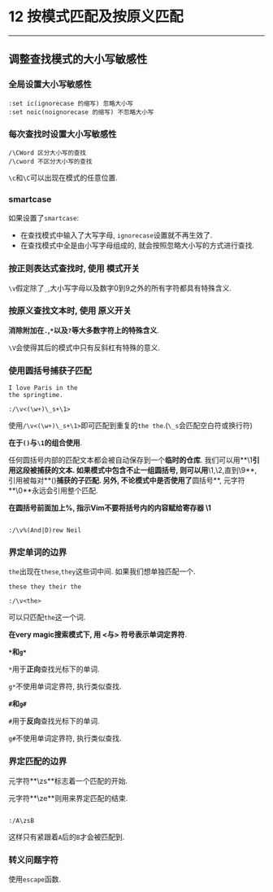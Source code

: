 # 12 按模式匹配及按原义匹配

---

## 调整查找模式的大小写敏感性

### 全局设置大小写敏感性

```
:set ic(ignorecase 的缩写) 忽略大小写
:set noic(noignorecase 的缩写) 不忽略大小写 
```

### 每次查找时设置大小写敏感性

```
/\CWord 区分大小写的查找
/\cword 不区分大小写的查找 
```

`\c`和`\C`可以出现在模式的任意位置.

### smartcase

如果设置了`smartcase`:

* 在查找模式中输入了大写字母, `ignorecase`设置就不再生效了.
* 在查找模式中全是由小写字母组成的, 就会按照忽略大小写的方式进行查找.

### 按正则表达式查找时, 使用 模式开关

`\v`假定除了`_`,大小写字母以及数字0到9之外的所有字符都具有特殊含义.

### 按原义查找文本时, 使用 原义开关

**消除附加在`.`,`*`以及`?`等大多数字符上的特殊含义**.

`\V`会使得其后的模式中只有反斜杠有特殊的意义.

### 使用圆括号捕获子匹配

```
I love Paris in the
the springtime.

:/\v<(\w+)\_s+\1>
```
使用`/\v<(\w+)\_s+\1>`即可匹配到重复的`the the`.(`\_s`会匹配空白符或换行符)

**在于`()`与`\1`的组合使用**.

任何圆括号内部的匹配文本都会被自动保存到一个**临时的仓库**. 我们可以用**\1**引用这段被捕获的文本. 如果模式中包含不止一组圆括号, 则可以用**\1,\2,直到\9**, 引用被每对**()**捕获的子匹配. 另外, 不论模式中是否使用了**圆括号**, 元字符**\0**永远会引用整个匹配.

**在圆括号前面加上%, 指示Vim不要将括号内的内容赋给寄存器 \1**

```

:/\v%(And|D)rew Neil
```

### 界定单词的边界

`the`出现在`these`,`they`这些词中间. 如果我们想单独匹配一个.

```
these they their the

:/\v<the>
```

可以只匹配`the`这一个词.

**在very magic搜索模式下, 用 <与> 符号表示单词定界符**.


**`*`**和**`g*`**

`*`用于**正向**查找光标下的单词.

`g*`不使用单词定界符, 执行类似查找.

**`#`**和**`g#`**

`#`用于**反向**查找光标下的单词.

`g#`不使用单词定界符, 执行类似查找.

### 界定匹配的边界

元字符**\zs**标志着一个匹配的开始.

元字符**\ze**则用来界定匹配的结束.

```

:/A\zsB
```

这样只有紧跟着`A`后的`B`才会被匹配到.

### 转义问题字符

使用`escape`函数.